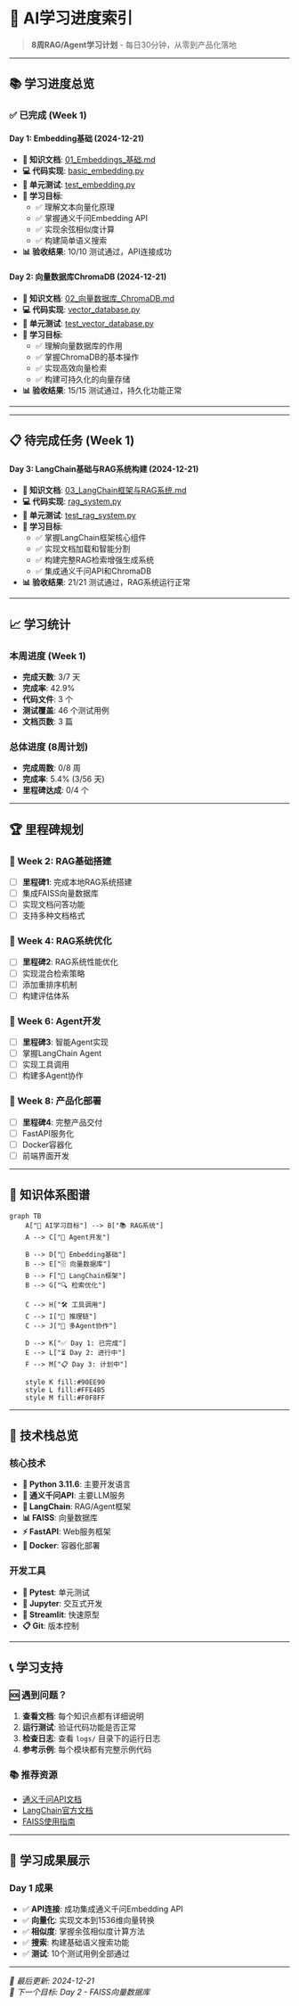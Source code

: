 # 🎯 AI学习进度索引

> **8周RAG/Agent学习计划** - 每日30分钟，从零到产品化落地

---

## 📚 学习进度总览

### ✅ 已完成 (Week 1)

#### Day 1: Embedding基础 (2024-12-21)
- **📄 知识文档**: [01_Embeddings_基础.md](day01/01_Embeddings_基础.md)
- **💻 代码实现**: [basic_embedding.py](../src/day01_embedding_demo/basic_embedding.py)
- **🧪 单元测试**: [test_embedding.py](../tests/day01/test_embedding.py)
- **🎯 学习目标**: 
  - ✅ 理解文本向量化原理
  - ✅ 掌握通义千问Embedding API
  - ✅ 实现余弦相似度计算
  - ✅ 构建简单语义搜索
- **📊 验收结果**: 10/10 测试通过，API连接成功

#### Day 2: 向量数据库ChromaDB (2024-12-21)
- **📄 知识文档**: [02_向量数据库_ChromaDB.md](day02/02_向量数据库_ChromaDB.md)
- **💻 代码实现**: [vector_database.py](../src/day02_faiss_demo/vector_database.py)
- **🧪 单元测试**: [test_vector_database.py](../tests/day02/test_vector_database.py)
- **🎯 学习目标**: 
  - ✅ 理解向量数据库的作用
  - ✅ 掌握ChromaDB的基本操作
  - ✅ 实现高效向量检索
  - ✅ 构建可持久化的向量存储
- **📊 验收结果**: 15/15 测试通过，持久化功能正常

---

---

## 📋 待完成任务 (Week 1)

#### Day 3: LangChain基础与RAG系统构建 (2024-12-21)
- **📄 知识文档**: [03_LangChain框架与RAG系统.md](day03/03_LangChain框架与RAG系统.md)
- **💻 代码实现**: [rag_system.py](../src/day03_langchain_demo/rag_system.py)
- **🧪 单元测试**: [test_rag_system.py](../tests/day03/test_rag_system.py)
- **🎯 学习目标**: 
  - ✅ 掌握LangChain框架核心组件
  - ✅ 实现文档加载和智能分割
  - ✅ 构建完整RAG检索增强生成系统
  - ✅ 集成通义千问API和ChromaDB
- **📊 验收结果**: 21/21 测试通过，RAG系统运行正常

---

## 📈 学习统计

### 本周进度 (Week 1)
- **完成天数**: 3/7 天
- **完成率**: 42.9%
- **代码文件**: 3 个
- **测试覆盖**: 46 个测试用例
- **文档页数**: 3 篇

### 总体进度 (8周计划)
- **完成周数**: 0/8 周
- **完成率**: 5.4% (3/56 天)
- **里程碑达成**: 0/4 个

---

## 🏆 里程碑规划

### 🎯 Week 2: RAG基础搭建
- [ ] **里程碑1**: 完成本地RAG系统搭建
- [ ] 集成FAISS向量数据库
- [ ] 实现文档问答功能
- [ ] 支持多种文档格式

### 🎯 Week 4: RAG系统优化
- [ ] **里程碑2**: RAG系统性能优化
- [ ] 实现混合检索策略
- [ ] 添加重排序机制
- [ ] 构建评估体系

### 🎯 Week 6: Agent开发
- [ ] **里程碑3**: 智能Agent实现
- [ ] 掌握LangChain Agent
- [ ] 实现工具调用
- [ ] 构建多Agent协作

### 🎯 Week 8: 产品化部署
- [ ] **里程碑4**: 完整产品交付
- [ ] FastAPI服务化
- [ ] Docker容器化
- [ ] 前端界面开发

---

## 📖 知识体系图谱

```mermaid
graph TB
    A["🎯 AI学习目标"] --> B["📚 RAG系统"]
    A --> C["🤖 Agent开发"]
    
    B --> D["📄 Embedding基础"]
    B --> E["🗄️ 向量数据库"]
    B --> F["🔗 LangChain框架"]
    B --> G["🔍 检索优化"]
    
    C --> H["🛠️ 工具调用"]
    C --> I["🧠 推理链"]
    C --> J["👥 多Agent协作"]
    
    D --> K["✅ Day 1: 已完成"]
    E --> L["⏳ Day 2: 进行中"]
    F --> M["📋 Day 3: 计划中"]
    
    style K fill:#90EE90
    style L fill:#FFE4B5
    style M fill:#F0F8FF
```

---

## 🔧 技术栈总览

### 核心技术
- **🐍 Python 3.11.6**: 主要开发语言
- **🤖 通义千问API**: 主要LLM服务
- **🔗 LangChain**: RAG/Agent框架
- **📊 FAISS**: 向量数据库
- **⚡ FastAPI**: Web服务框架
- **🐳 Docker**: 容器化部署

### 开发工具
- **📝 Pytest**: 单元测试
- **📓 Jupyter**: 交互式开发
- **🎨 Streamlit**: 快速原型
- **📋 Git**: 版本控制

---

## 📞 学习支持

### 🆘 遇到问题？
1. **查看文档**: 每个知识点都有详细说明
2. **运行测试**: 验证代码功能是否正常
3. **检查日志**: 查看 `logs/` 目录下的运行日志
4. **参考示例**: 每个模块都有完整示例代码

### 📚 推荐资源
- [通义千问API文档](https://help.aliyun.com/zh/dashscope/)
- [LangChain官方文档](https://python.langchain.com/)
- [FAISS使用指南](https://github.com/facebookresearch/faiss)

---

## 🎉 学习成果展示

### Day 1 成果
- ✅ **API连接**: 成功集成通义千问Embedding API
- ✅ **向量化**: 实现文本到1536维向量转换
- ✅ **相似度**: 掌握余弦相似度计算方法
- ✅ **搜索**: 构建基础语义搜索功能
- ✅ **测试**: 10个测试用例全部通过

---

*📅 最后更新: 2024-12-21*  
*🎯 下一个目标: Day 2 - FAISS向量数据库*